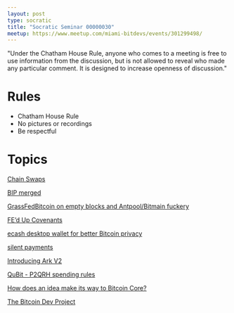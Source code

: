 ```yaml
---
layout: post
type: socratic
title: "Socratic Seminar 00000030"
meetup: https://www.meetup.com/miami-bitdevs/events/301299498/
---
```


"Under the Chatham House Rule, anyone who comes to a meeting is free to use information from the discussion, but is not allowed to reveal who made any particular comment. It is designed to increase openness of discussion."

# Rules 
- Chatham House Rule
- No pictures or recordings
- Be respectful

# Topics

[Chain Swaps](https://blog.boltz.exchange/p/dispatching-chain-swaps)

[BIP merged](https://github.com/bitcoin/bips/blob/master/bip-0431.mediawiki)

[GrassFedBitcoin on empty blocks and Antpool/Bitmain fuckery](https://stacker.news/items/557126)

[FE’d Up Covenants](https://rubin.io/public/pdfs/fedcov.pdf)

[ecash desktop wallet for better Bitcoin privacy](https://blog.mutinywallet.com/harbor/)

[silent payments](https://bitcoinops.org/en/topics/silent-payments/)

[Introducing Ark V2](https://brqgoo.medium.com/introducing-ark-v2-2e7ab378e87b)

[QuBit - P2QRH spending rules](https://github.com/cryptoquick/bips/blob/p2qrh/bip-p2qrh.mediawiki)

[How does an idea make its way to Bitcoin Core?](https://x.com/River/status/1798749108066296302)

[The Bitcoin Dev Project](https://bitcoindevs.xyz/)